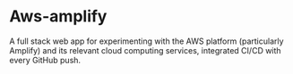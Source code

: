 # Aws-amplify
A full stack web app for experimenting with  the AWS platform (particularly Amplify) and its relevant cloud computing services, integrated CI/CD with every GitHub push.
